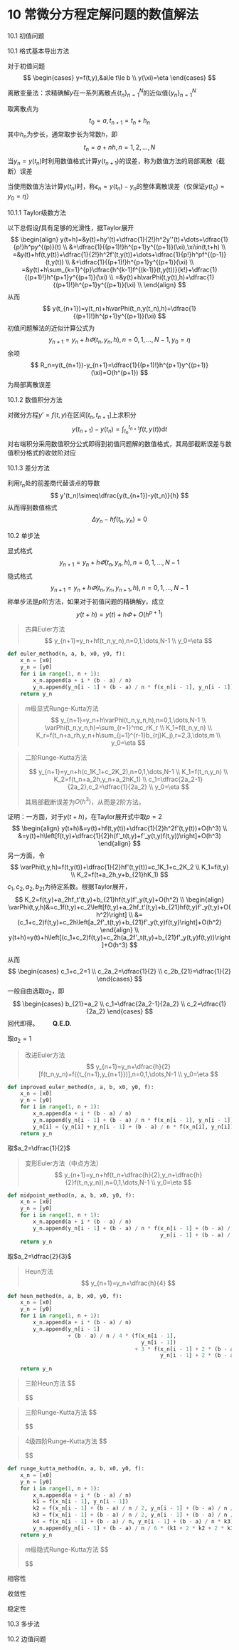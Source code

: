# 10 常微分方程定解问题的数值解法

10.1 初值问题

10.1 格式基本导出方法

对于初值问题
$$
\begin{cases}
y=f(t,y),&a\le t\le b \\
y(\xi)=\eta
\end{cases}
$$

离散变量法：求精确解$y$在一系列离散点$\{t_n\}_{n=1}^N$的近似值$\{y_n\}_{n=1}^N$

取离散点为
$$
t_0=a,t_{n+1}=t_n+h_n
$$
其中$h_n$为步长，通常取步长为常数$h$，即
$$
t_n=a+nh,n=1,2,\dots,N
$$
当$y_n=y(t_n)$时利用数值格式计算$y(t_{n+1})$​的误差，称为数值方法的局部离散（截断）误差

当使用数值方法计算$y(t_n)$时，称$\epsilon_n=y(t_n)-y_n$的整体离散误差（仅保证$y(t_0)=y_0=\eta$）

10.1.1 Taylor级数方法

以下总假设$f$具有足够的光滑性，据Taylor展开
$$
\begin{align}
y(t+h)=&y(t)+hy'(t)+\dfrac{1}{2!}h^2y''(t)+\dots+\dfrac{1}{p!}h^py^{(p)}(t) \\
&+\dfrac{1}{(p+1)!}h^{p+1}y^{(p+1)}(\xi),\xi\in(t,t+h) \\
=&y(t)+hf(t,y(t))+\dfrac{1}{2!}h^2f'(t,y(t))+\dots+\dfrac{1}{p!}h^pf^{(p-1)}(t,y(t)) \\
&+\dfrac{1}{(p+1)!}h^{p+1}y^{(p+1)}(\xi) \\
=&y(t)+h\sum_{k=1}^{p}\dfrac{h^{k-1}f^{(k-1)}(t,y(t))}{k!}+\dfrac{1}{(p+1)!}h^{p+1}y^{(p+1)}(\xi) \\
=&y(t)+h\varPhi(t,y(t),h)+\dfrac{1}{(p+1)!}h^{p+1}y^{(p+1)}(\xi) \\
\end{align}
$$
从而
$$
y(t_{n+1})=y(t_n)+h\varPhi(t_n,y(t_n),h)+\dfrac{1}{(p+1)!}h^{p+1}y^{(p+1)}(\xi)
$$
初值问题解法的近似计算公式为
$$
y_{n+1}=y_n+h\varPhi(t_n,y_n,h),n=0,1,\dots,N-1,y_0=\eta
$$
余项
$$
R_n=y(t_{n+1})-y_{n+1}=\dfrac{1}{(p+1)!}h^{p+1}y^{(p+1)}(\xi)=O(h^{p+1})
$$
 为局部离散误差

10.1.2 数值积分方法

对微分方程$y'=f(t,y)$在区间$[t_n,t_{n+1}]$上求积分
$$
y(t_{n+1})-y(t_n)=\int_{t_n}^{t_{n+1}}f(t,y(t))\mathrm{d}t
$$
对右端积分采用数值积分公式即得到初值问题解的数值格式，其局部截断误差与数值积分格式的收敛阶对应

10.1.3 差分方法

利用$t_n$处的前差商代替该点的导数
$$
y'(t_n)\simeq\dfrac{y(t_{n+1})-y(t_n)}{h}
$$
从而得到数值格式
$$
\Delta y_n-hf(t_n,y_n)=0
$$

10.2 单步法

显式格式
$$
y_{n+1}=y_n+h\varPhi(t_n,y_n,h),n=0,1,\dots,N-1
$$
隐式格式
$$
y_{n+1}=y_n+h\varPhi(t_n,y_n,y_{n+1},h),n=0,1,\dots,N-1
$$
称单步法是$p$阶方法，如果对于初值问题的精确解$y$，成立
$$
y(t+h)=y(t)+h\varPhi+O(h^{p+1})
$$





> 古典Euler方法
> $$
> y_{n+1}=y_n+hf(t_n,y_n),n=0,1,\dots,N-1 \\
> y_0=\eta
> $$

```python
def euler_method(n, a, b, x0, y0, f):
    x_n = [x0]
    y_n = [y0]
    for i in range(1, n + 1):
        x_n.append(a + i * (b - a) / n)
        y_n.append(y_n[i - 1] + (b - a) / n * f(x_n[i - 1], y_n[i - 1]))
    return y_n
```

> $m$级显式Runge-Kutta方法
> $$
> y_{n+1}=y_n+h\varPhi(t_n,y_n,h),n=0,1,\dots,N-1 \\
> \varPhi(t_n,y_n,h)=\sum_{r=1}^mc_rK_r \\
> K_1=f(t_n,y_n) \\
> K_r=f(t_n+a_rh,y_n+h\sum_{j=1}^{r-1}b_{rj}K_j),r=2,3,\dots,m \\
> y_0=\eta
> $$



> 二阶Runge-Kutta方法
>
> $$
> y_{n+1}=y_n+h(c_1K_1+c_2K_2),n=0,1,\dots,N-1 \\
> K_1=f(t_n,y_n) \\
> K_2=f(t_n+a_2h,y_n+a_2hK_1) \\
> c_1=\dfrac{2a_2-1}{2a_2},c_2=\dfrac{1}{2a_2} \\
> y_0=\eta
> $$
>
> 其局部截断误差为$O(h^3)$，从而是2阶方法。

证明：一方面，对于$y(t+h)$，在Taylor展开式中取$p=2$
$$
\begin{align}
y(t+h)&=y(t)+hf(t,y(t))+\dfrac{1}{2}h^2f'(t,y(t))+O(h^3) \\
&=y(t)+h\left[f(t,y)+\dfrac{1}{2}h(f'_t(t,y)+f'_y(t,y)f(t,y))\right]+O(h^3)
\end{align}
$$
另一方面，令
$$
\varPhi(t,y,h)=f(t,y(t))+\dfrac{1}{2}hf'(t,y(t))=c_1K_1+c_2K_2 \\
K_1=f(t,y) \\
K_2=f(t+a_2h,y+b_{21}hK_1)
$$
$c_1,c_2,a_2,b_{21}$为待定系数。根据Taylor展开，
$$
K_2=f(t,y)+a_2hf_t'(t,y)+b_{21}hf(t,y)f'_y(t,y)+O(h^2) \\
\begin{align}
\varPhi(t,y,h)&=c_1f(t,y)+c_2\left[f(t,y)+a_2hf_t'(t,y)+b_{21}hf(t,y)f'_y(t,y)+O(h^2)\right] \\
&=(c_1+c_2)f(t,y)+c_2h\left[a_2f'_t(t,y)+b_{21}f'_y(t,y)f(t,y)\right]+O(h^2)
\end{align}
\\
y(t+h)=y(t)+h\left[(c_1+c_2)f(t,y)+c_2h(a_2f'_t(t,y)+b_{21}f'_y(t,y)f(t,y))\right]+O(h^3)
$$

从而
$$
\begin{cases}
c_1+c_2=1 \\
c_2a_2=\dfrac{1}{2} \\
c_2b_{21}=\dfrac{1}{2}
\end{cases}
$$
一般自由选取$a_2$，即
$$
\begin{cases}
b_{21}=a_2 \\
c_1=\dfrac{2a_2-1}{2a_2} \\
c_2=\dfrac{1}{2a_2}
\end{cases}
$$
回代即得。$\qquad \mathbf{Q.E.D.}$





取$a_2=1$

>改进Euler方法
>$$
>y_{n+1}=y_n+\dfrac{h}{2}[f(t_n,y_n)+f({t_{n+1},y_{n+1}})],n=0,1,\dots,N-1 \\
>y_0=\eta
>$$

```python
def improved_euler_method(n, a, b, x0, y0, f):
    x_n = [x0]
    y_n = [y0]
    for i in range(1, n + 1):
        x_n.append(a + i * (b - a) / n)
        y_n.append(y_n[i - 1] + (b - a) / n * f(x_n[i - 1], y_n[i - 1]))
        y_n[i] = (y_n[i] + y_n[i - 1] + (b - a) / n * f(x_n[i], y_n[i])) / 2
    return y_n
```

取$a_2=\dfrac{1}{2}$​

> 变形Euler方法（中点方法）
> $$
> y_{n+1}=y_n+hf(t_n+\dfrac{h}{2},y_n+\dfrac{h}{2}f(t_n,y_n)),n=0,1,\dots,N-1 \\
> y_0=\eta
> $$

```python
def midpoint_method(n, a, b, x0, y0, f):
    x_n = [x0]
    y_n = [y0]
    for i in range(1, n + 1):
        x_n.append(a + i * (b - a) / n)
        y_n.append(y_n[i - 1] + (b - a) / n * f(x_n[i - 1] + (b - a) / n / 2,
                                                y_n[i - 1] + (b - a) / n / 2 * f(x_n[i - 1], y_n[i - 1])))
    return y_n
```

取$a_2=\dfrac{2}{3}$

> Heun方法
> $$
> y_{n+1}=y_n+\dfrac{h}{4}
> $$



```python
def heun_method(n, a, b, x0, y0, f):
    x_n = [x0]
    y_n = [y0]
    for i in range(1, n + 1):
        x_n.append(a + i * (b - a) / n)
        y_n.append(y_n[i - 1]
                   + (b - a) / n / 4 * (f(x_n[i - 1],
                                          y_n[i - 1])
                                        + 3 * f(x_n[i - 1] + 2 * (b - a) / n / 3,
                                                y_n[i - 1] + 2 * (b - a) / n * f(x_n[i - 1],
                                                                                 y_n[i - 1]) / 3)))
    return y_n
```







> 三阶Heun方法
> $$
> 
> $$



> 三阶Runge-Kutta方法
> $$
> 
> $$



> 4级四阶Runge-Kutta方法
> $$
> 
> $$

```python
def runge_kutta_method(n, a, b, x0, y0, f):
    x_n = [x0]
    y_n = [y0]
    for i in range(1, n + 1):
        x_n.append(a + i * (b - a) / n)
        k1 = f(x_n[i - 1], y_n[i - 1])
        k2 = f(x_n[i - 1] + (b - a) / n / 2, y_n[i - 1] + (b - a) / n / 2 * k1)
        k3 = f(x_n[i - 1] + (b - a) / n / 2, y_n[i - 1] + (b - a) / n / 2 * k2)
        k4 = f(x_n[i - 1] + (b - a) / n, y_n[i - 1] + (b - a) / n * k3)
        y_n.append(y_n[i - 1] + (b - a) / n / 6 * (k1 + 2 * k2 + 2 * k3 + k4))
    return y_n
```





> $m$​级隐式Runge-Kutta方法
> $$
> 
> $$



相容性





收敛性





稳定性



10.3 多步法



10.2 边值问题








